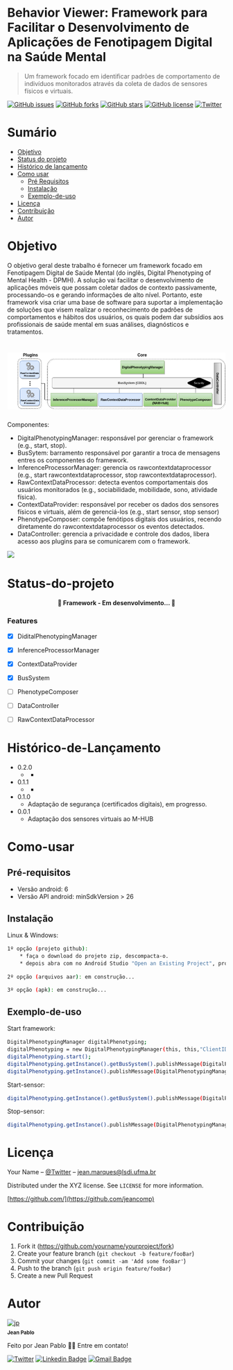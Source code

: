 # Behavior Viewer: Framework para Facilitar o Desenvolvimento de Aplicações de Fenotipagem Digital na Saúde Mental
> Um framework focado em identificar padrões de comportamento de indivíduos monitorados através da coleta de dados de sensores físicos e virtuais.


[![GitHub issues](https://img.shields.io/github/issues/jeancomp/fenotipagem_digital_saude_vs_0_1)](https://github.com/jeancomp/fenotipagem_digital_saude_vs_0_1/issues)
[![GitHub forks](https://img.shields.io/github/forks/jeancomp/fenotipagem_digital_saude_vs_0_1)](https://github.com/jeancomp/fenotipagem_digital_saude_vs_0_1/network)
[![GitHub stars](https://img.shields.io/github/stars/jeancomp/fenotipagem_digital_saude_vs_0_1)](https://github.com/jeancomp/fenotipagem_digital_saude_vs_0_1/stargazers)
[![GitHub license](https://img.shields.io/github/license/jeancomp/fenotipagem_digital_saude_vs_0_1)](https://github.com/jeancomp/fenotipagem_digital_saude_vs_0_1)
[![Twitter](https://img.shields.io/twitter/url?style=social&url=https%3A%2F%2Ftwitter.com%2Fjeancomp)](https://twitter.com/intent/tweet?text=Wow:&url=https%3A%2F%2Fgithub.com%2Fjeancomp%2Ffenotipagem_digital_saude_vs_0_1)

Sumário
=================
<!--ts-->
   * [Objetivo](#Objetivo)
   * [Status do projeto](#Status-do-projeto)
   * [Histórico de lançamento](#Histórico-de-Lançamento)
   * [Como usar](#como-usar)
      * [Pré Requisitos](#Pré-requisitos)
      * [Instalação](#Instalação)
      * [Exemplo-de-uso](#Exemplo-de-uso)
   * [Licença](#Licença)
   * [Contribuição](#Contribuição)
   * [Autor](#Autor)
<!--te-->


Objetivo
=================
O objetivo geral deste trabalho é fornecer um framework focado em Fenotipagem Digital de Saúde Mental (do inglês, Digital Phenotyping of Mental Health - DPMH). A solução vai facilitar o desenvolvimento de aplicações móveis que possam coletar dados de contexto passivamente, processando-os e gerando informações de alto nível. Portanto, este framework visa criar uma base de software para suportar a implementação de soluções que visem realizar o reconhecimento de padrões de comportamentos e hábitos dos usuários, os quais podem dar subsídios aos profissionais de saúde mental em suas análises, diagnósticos e tratamentos.

<h1 align="center">
  <img alt="Arquitetura-framework" title="#Arquitetura" src="framework.png" />
</h1>

Componentes:
* DigitalPhenotypingManager: responsável por gerenciar o framework (e.g., start, stop).
* BusSytem: barramento responsável por garantir a troca de mensagens entres os componentes do framework.
* InferenceProcessorManager: gerencia os rawcontextdataprocessor (e.g., start rawcontextdataprocessor, stop rawcontextdataprocessor).
* RawContextDataProcessor: detecta eventos comportamentais dos usuários monitorados (e.g., sociabilidade, mobilidade, sono, atividade física).
* ContextDataProvider: responsável por receber os dados dos sensores físicos e virtuais, além de gerenciá-los (e.g., start sensor, stop sensor)
* PhenotypeComposer: compõe fenótipos digitais dos usuários, recendo diretamente do rawcontextdataprocessor os eventos detectados.
* DataController: gerencia a privacidade e controle dos dados, libera acesso aos plugins para se comunicarem com o framework.


![](header.png)


Status-do-projeto
=================

<h4 align="center"> 
	🚧  Framework - Em desenvolvimento...  🚧
</h4>

### Features

- [x] DiditalPhenotypingManager
- [x] InferenceProcessorManager
- [x] ContextDataProvider
- [x] BusSystem
- [ ] PhenotypeComposer
- [ ] DataController
- [ ] RawContextDataProcessor


Histórico-de-Lançamento
=================

* 0.2.0
    * -
* 0.1.1
    * -
* 0.1.0
    * Adaptação de segurança (certificados digitais), em progresso.
* 0.0.1
    * Adaptação dos sensores virtuais ao M-HUB

Como-usar
=================

Pré-requisitos
-----
* Versão android: 6
* Versão API android: minSdkVersion > 26

Instalação
-----

Linux & Windows:

```sh
1º opção (projeto github):
	* faça o download do projeto zip, descompacta-o.
	* depois abra com no Android Studio "Open an Existing Project", pronto.
```
```sh
2º opção (arquivos aar): em construção... 
```
```sh
3º opção (apk): em construção... 
```

Exemplo-de-uso
-----

Start framework:
```sh
DigitalPhenotypingManager digitalPhenotyping;
digitalPhenotyping = new DigitalPhenotypingManager(this, this,"ClientID", 4, false);
digitalPhenotyping.start();
digitalPhenotyping.getInstance().getBusSystem().publishMessage(DigitalPhenotypingManager.ACTIVE_SENSOR,"TouchScreen");
digitalPhenotyping.getInstance().publishMessage(DigitalPhenotypingManager.DEACTIVATE_SENSOR, "TouchScreen");
```
Start-sensor:
```sh
digitalPhenotyping.getInstance().getBusSystem().publishMessage(DigitalPhenotypingManager.ACTIVE_SENSOR,"TouchScreen");
```
Stop-sensor:
```sh
digitalPhenotyping.getInstance().publishMessage(DigitalPhenotypingManager.DEACTIVATE_SENSOR, "TouchScreen");
```

Licença
=================

Your Name – [@Twitter](https://twitter.com/jeancomp) – jean.marques@lsdi.ufma.br

Distributed under the XYZ license. See ``LICENSE`` for more information.

[https://github.com/](https://github.com/jeancomp)

Contribuição
=================

1. Fork it (<https://github.com/yourname/yourproject/fork>)
2. Create your feature branch (`git checkout -b feature/fooBar`)
3. Commit your changes (`git commit -am 'Add some fooBar'`)
4. Push to the branch (`git push origin feature/fooBar`)
5. Create a new Pull Request

<!-- Markdown link & img dfn's -->
[npm-image]: https://img.shields.io/npm/v/datadog-metrics.svg?style=flat-square
[npm-url]: https://npmjs.org/package/datadog-metrics
[npm-downloads]: https://img.shields.io/npm/dm/datadog-metrics.svg?style=flat-square
[travis-image]: https://img.shields.io/travis/dbader/node-datadog-metrics/master.svg?style=flat-square
[travis-url]: https://travis-ci.org/dbader/node-datadog-metrics
[wiki]: https://github.com/yourname/yourproject/wiki


Autor
=================

<a href="https://github.com/jeancomp">
       <a href="https://imgbb.com/"><img src="https://i.ibb.co/MsLwGfj/jp.jpg" alt="jp" border="0" width="80px;" /></a>
 <br />
 <sub><b>Jean Pablo</b></sub></a>


Feito por Jean Pablo 👋🏽 Entre em contato!

[![Twitter](https://img.shields.io/twitter/url?label=%40jeancomp&style=social&url=https%3A%2F%2Ftwitter.com%2Fjeancomp)](https://twitter.com/intent/tweet?text=Wow:&url=https%3A%2F%2Ftwitter.com%2Fjeancomp)
[![Linkedin Badge](https://img.shields.io/badge/-Jean-blue?style=flat-square&logo=Linkedin&logoColor=white&link=https://www.linkedin.com/in/jean-pablo-marques-mendes/)](https://www.linkedin.com/in/jean-pablo-marques-mendes/) 
[![Gmail Badge](https://img.shields.io/badge/-jeancomp@gmail.com-c14438?style=flat-square&logo=Gmail&logoColor=white&link=mailto:jeancomp@gmail.com)](mailto:jeancomp@gmail.com)

